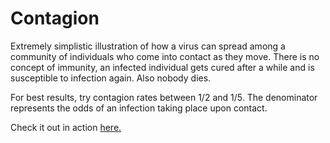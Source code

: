 # Contagion
Extremely simplistic illustration of how a virus can spread among a community of individuals who come into contact as they move. There is no concept of immunity, an infected individual gets cured after a while and is susceptible to infection again. Also nobody dies.

For best results, try contagion rates between 1/2 and 1/5. The denominator represents the odds of an infection taking place upon contact.

Check it out in action [here.](https://diegobasch.com/contagion/)

